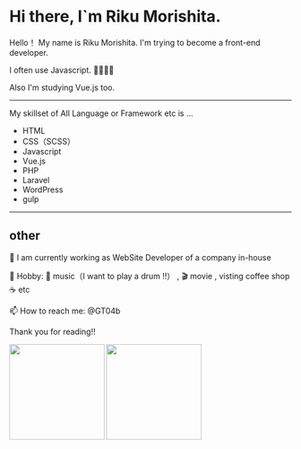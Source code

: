 # Hi there, I`m Riku Morishita.

Hello！ My name is Riku Morishita.
I'm trying to become a front-end developer.

I often use Javascript. :muscle::fire::fire::fire:

Also I'm studying Vue.js too.

-----------------------

My skillset of All Language or Framework etc is ...

* HTML 
* CSS（SCSS）
* Javascript
* Vue.js
* PHP
* Laravel
* WordPress
* gulp

-----------------------

## other

:office: I am currently working as WebSite Developer of a company in-house

:balloon: Hobby: :musical_note: music（I want to play a drum !!） , :clapper: movie , visting coffee shop :coffee: etc

📫  How to reach me: @GT04b


Thank you for reading!!


<a href="https://github.com/rik9228">
  <img align="left" height="170px" src="https://github-readme-stats.vercel.app/api?username=rik9228&count_private=true&show_icons=true&theme=dracula" />
</a>
<a href="https://github.com/rik9228">
  <img align="left" height="170px" src="https://github-readme-stats.vercel.app/api/top-langs/?username=rik9228&layout=compact&theme=dracula" />
</a>
